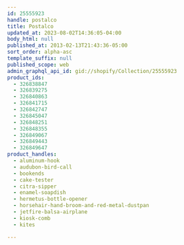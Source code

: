 ```yaml
---
id: 25555923
handle: postalco
title: Postalco
updated_at: 2023-08-02T14:36:05-04:00
body_html: null
published_at: 2013-02-13T21:43:36-05:00
sort_order: alpha-asc
template_suffix: null
published_scope: web
admin_graphql_api_id: gid://shopify/Collection/25555923
product_ids:
  - 326838847
  - 326839275
  - 326840863
  - 326841715
  - 326842747
  - 326845047
  - 326848251
  - 326848355
  - 326849067
  - 326849443
  - 326849647
product_handles:
  - aluminum-hook
  - audubon-bird-call
  - bookends
  - cake-tester
  - citra-sipper
  - enamel-soapdish
  - hermetus-bottle-opener
  - horsehair-hand-broom-and-red-metal-dustpan
  - jetfire-balsa-airplane
  - kiosk-comb
  - kites

---
```


